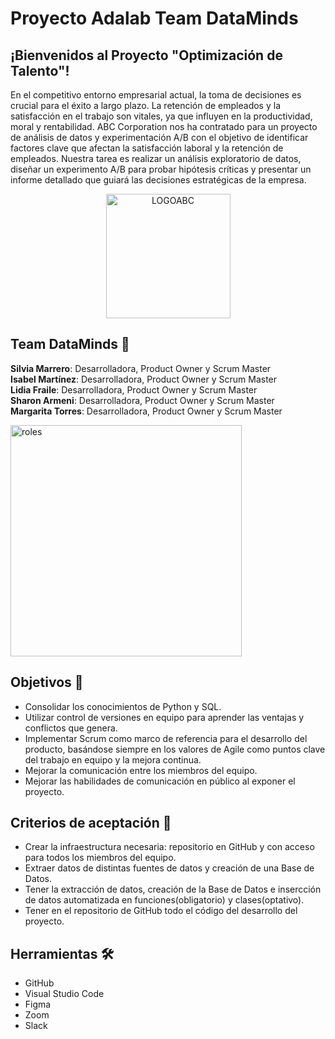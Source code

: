 # Proyecto Adalab Team DataMinds

## ¡Bienvenidos al Proyecto "Optimización de Talento"!

En el competitivo entorno empresarial actual, la toma de decisiones es crucial para el éxito a largo plazo. La retención de empleados y la satisfacción en el trabajo son vitales, ya que influyen en la productividad, moral y rentabilidad. ABC Corporation nos ha contratado para un proyecto de análisis de datos y experimentación A/B con el objetivo de identificar factores clave que afectan la satisfacción laboral y la retención de empleados. Nuestra tarea es realizar un análisis exploratorio de datos, diseñar un experimento A/B para probar hipótesis críticas y presentar un informe detallado que guiará las decisiones estratégicas de la empresa.
<p align="center" width="100%">
<img width="199" alt="LOGOABC" src="https://github.com/s-armeni/proyecto-da-promo-H-modulo-3-team-3-DataMinds/assets/164790212/3dc480ce-3750-40bc-bfed-f23db87774df">  
</p>  

## Team DataMinds 🧩
**Silvia Marrero**: Desarrolladora, Product Owner y Scrum Master  
**Isabel Martínez**: Desarrolladora, Product Owner y Scrum Master  
**Lidia Fraile**: Desarrolladora, Product Owner y Scrum Master  
**Sharon Armeni**: Desarrolladora, Product Owner y Scrum Master  
**Margarita Torres**: Desarrolladora, Product Owner y Scrum Master

<img width="370" alt="roles" src="https://github.com/s-armeni/proyecto-da-promo-H-modulo-3-team-3-DataMinds/assets/164790212/cd6d7b75-6519-419b-9b3e-45fb9755bf26">

## Objetivos 🎯
- Consolidar los conocimientos de Python y SQL.
- Utilizar control de versiones en equipo para aprender las ventajas y conflictos que genera.
- Implementar Scrum como marco de referencia para el desarrollo del producto, basándose siempre en los valores de Agile como puntos clave del trabajo en equipo y la mejora    continua.
- Mejorar la comunicación entre los miembros del equipo.
- Mejorar las habilidades de comunicación en público al exponer el proyecto.

## Criterios de aceptación 📑
- Crear la infraestructura necesaria: repositorio en GitHub y con acceso para todos los miembros del equipo.
- Extraer datos de distintas fuentes de datos y creación de una Base de Datos.
- Tener la extracción de datos, creación de la Base de Datos e insercción de datos automatizada en funciones(obligatorio) y clases(optativo).
- Tener en el repositorio de GitHub todo el código del desarrollo del proyecto.

## Herramientas 🛠️
- GitHub  
- Visual Studio Code  
- Figma  
- Zoom  
- Slack  

